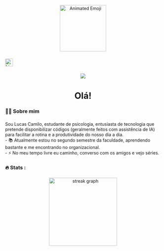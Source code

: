 <div align="center">
  <img height="150" src="https://iam-weijie.github.io/wave/hand-emoji.svg" alt="Animated Emoji"  />
</div>

###

<div style="text-align="center;">
  <a href="https://linkedin.com/in/lucascamiloc" target="_blank" rel="noopener noreferrer">
    <img src="https://img.shields.io/static/v1?message=LinkedIn&logo=linkedin&label=&color=0077B5&logoColor=white&labelColor=&style=for-the-badge" height="25" alt="LinkedIn logo" />
  </a>
</div>

###

<div align="center">
  <img src="https://visitor-badge.laobi.icu/badge?page_id=luascfl.luascfl&"  />
</div>

###

<h1 align="center">Olá!</h1>

###

<h3 align="left">👩‍💻  Sobre mim</h3>

###

<p align="left">Sou Lucas Camilo, estudante de psicologia, entusiasta de tecnologia que pretende disponibilizar códigos (geralmente feitos com assistência de IA) para facilitar a rotina e a produtividade do nosso dia a dia. <br>- 📚 Atualmente estou no segundo semestre da faculdade, aprendendo bastante e me encontrando no organizacional. <br>- ⚡ No meu tempo livre eu caminho, converso com os amigos e vejo séries. </p>

###

<h3 align="left">🔥   Stats :</h3>

###

<div align="center">
  <img src="https://streak-stats.demolab.com/demo/?user=luascfl&theme=dark&hide_border=true&border_radius=4.5&locale=pt_BR&short_numbers=false&date_format=&mode=daily&exclude_days=&sections=total%2Ccurrent%2Clongest&card_width=495&card_height=195&type=svg&background-type=solid&properties=background" height="220" alt="streak graph"  />
</div>

###
